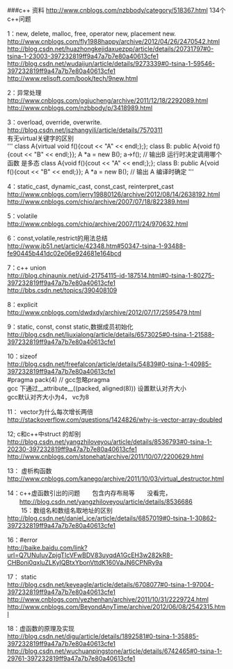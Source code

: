 ###c++ 资料
    http://www.cnblogs.com/nzbbody/category/518367.html 134个c++问题

1：new, delete, malloc, free, operator new, placement new.</br>
     http://www.cnblogs.com/fly1988happy/archive/2012/04/26/2470542.html</br>
     http://blog.csdn.net/huazhongkejidaxuezpp/article/details/20731797#0-tsina-1-23003-397232819ff9a47a7b7e80a40613cfe1</br>
     http://blog.csdn.net/wudaijun/article/details/9273339#0-tsina-1-59546-397232819ff9a47a7b7e80a40613cfe1 </br>
     http://www.relisoft.com/book/tech/9new.html</br>

2：异常处理</br>
    http://www.cnblogs.com/ggjucheng/archive/2011/12/18/2292089.html</br>
    http://www.cnblogs.com/nzbbody/p/3418989.html</br>
     
3：overload, override, overwrite. </br>
   http://blog.csdn.net/jszhangyili/article/details/7570311</br>
   有无virtual关键字的区别</br>
   '''
   class A{virtual void f(){cout << "A" << endl;};};
   class B: public A{void f(){cout << "B" << endl;}};
   A *a = new B();
   a->f(); // 输出B  运行时决定调用哪个函数   是多态
   class A{void f(){cout << "A" << endl;};};
   class B: public A{void f(){cout << "B" << endl;}};
   A *a = new B(); // 输出 A  编译时确定
   '''
   
4：static_cast, dynamic_cast, const_cast, reinterpret_cast</br>
    http://www.cnblogs.com/jerry19880126/archive/2012/08/14/2638192.html</br>
    http://www.cnblogs.com/chio/archive/2007/07/18/822389.html</br>
    
5：volatile</br>
    http://www.cnblogs.com/chio/archive/2007/11/24/970632.html</br>
    
6：const,volatile,restrict的用法总结</br>
   http://www.jb51.net/article/42348.htm#50347-tsina-1-93488-fe90445b441dc02e06e924681e164bcd</br>
   
7：c++ union </br>
   http://blog.chinaunix.net/uid-21754115-id-187514.html#0-tsina-1-80275-397232819ff9a47a7b7e80a40613cfe1</br>
   http://bbs.csdn.net/topics/390408109</br>
   
8：explicit</br>
   http://www.cnblogs.com/dwdxdy/archive/2012/07/17/2595479.html</br>
   
9：static, const, const static,数据成员初始化</br>
   http://blog.csdn.net/liuxialong/article/details/6573025#0-tsina-1-21588-397232819ff9a47a7b7e80a40613cfe1</br>
   
10：sizeof</br>
   http://blog.csdn.net/freefalcon/article/details/54839#0-tsina-1-40985-397232819ff9a47a7b7e80a40613cfe1</br>
   #pragma pack(4)  // gcc忽略pragma</br>
   gcc 下通过__attribute__((packed, aligned(8))) 设置默认对齐大小</br>
   gcc默认对齐大小为4， vc为8</br>
   
11： vector为什么每次增长两倍</br>
   http://stackoverflow.com/questions/1424826/why-is-vector-array-doubled</br>
   
12; c和c++中struct 的却别</br>
   http://blog.csdn.net/yangzhiloveyou/article/details/8536793#0-tsina-1-20230-397232819ff9a47a7b7e80a40613cfe1</br>
   http://www.cnblogs.com/stonehat/archive/2011/10/07/2200629.html</br>
   
13： 虚析构函数</br>
   http://www.cnblogs.com/kanego/archive/2011/10/03/virtual_destructor.html</br>
   
14：c++虚函数引出的问题　　包含内存布局等　　没看完，</br>
　　http://blog.csdn.net/yangzhiloveyou/article/details/8536686</br>
　　
15：数组名和数组名取地址的区别</br>
   http://blog.csdn.net/daniel_ice/article/details/6857019#0-tsina-1-30862-397232819ff9a47a7b7e80a40613cfe1</br>
   
16：#error</br>
   http://baike.baidu.com/link?url=Q7UNuIuvZpjgTIcVFwBDV83uyqdA1GcEH3w282kR8-CHBoni0qxluZLKyIQBtxYbonVttdK160VaJN6CPNRy9a</br>
   
17： static</br>
   http://blog.csdn.net/keyeagle/article/details/6708077#0-tsina-1-97004-397232819ff9a47a7b7e80a40613cfe1</br>
   http://www.cnblogs.com/yezhenhan/archive/2011/10/31/2229724.html</br>
   http://www.cnblogs.com/BeyondAnyTime/archive/2012/06/08/2542315.html</br>
   
18：虚函数的原理及实现</br>
   http://blog.csdn.net/digu/article/details/1892581#0-tsina-1-35885-397232819ff9a47a7b7e80a40613cfe1</br>
   http://blog.csdn.net/wuchuanpingstone/article/details/6742465#0-tsina-1-29761-397232819ff9a47a7b7e80a40613cfe1</br>
   
